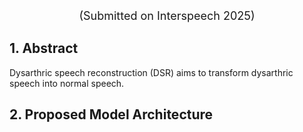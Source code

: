 
<center><font size=4>(Submitted on Interspeech 2025)</font></center>


## 1. Abstract

Dysarthric speech reconstruction (DSR) aims to transform dysarthric speech into normal speech.


## 2. Proposed Model Architecture